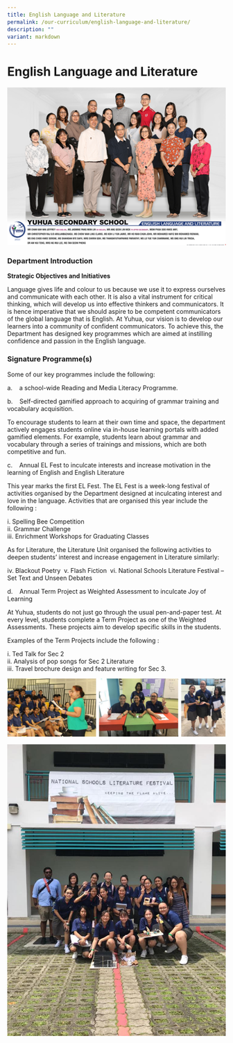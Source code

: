 ```yaml
---
title: English Language and Literature
permalink: /our-curriculum/english-language-and-literature/
description: ""
variant: markdown
---
```

# **English Language and Literature**
![](/images/2023%20images/english%20language%20and%20literature%20ver1.png)

### Department Introduction

**Strategic Objectives and Initiatives**

Language gives life and colour to us because we use it to express ourselves and communicate with each other. It is also a vital instrument for critical thinking, which will develop us into effective thinkers and communicators. It is hence imperative that we should aspire to be competent communicators of the global language that is English. At Yuhua, our vision is to develop our learners into a community of confident communicators. To achieve this, the Department has designed key programmes which are aimed at instilling confidence and passion in the English language.

### Signature Programme(s)

Some of our key programmes include the following: 

a.    a school-wide Reading and Media Literacy Programme.

b.    Self-directed gamified approach to acquiring of grammar training and vocabulary acquisition.


To encourage students to learn at their own time and space, the department actively engages students online via in-house learning portals with added gamified elements. For example, students learn about grammar and        vocabulary through a series of trainings and missions, which are both competitive and fun.

  

c.    Annual EL Fest to inculcate interests and increase motivation in the learning of English and English Literature

This year marks the first EL Fest. The EL Fest is a week-long festival of activities organised by the Department designed at inculcating interest and love in the language. Activities that are organised this year include the following :

i. Spelling Bee Competition   
ii. Grammar Challenge   
iii. Enrichment Workshops for Graduating Classes 

As for Literature, the Literature Unit organised the following activities to deepen students’ interest and increase engagement in Literature similarly: 

iv. Blackout Poetry 
v. Flash Fiction 
vi. National Schools Literature Festival – Set Text and Unseen Debates 


d.    Annual Term Project as Weighted Assessment to inculcate Joy of Learning 

At Yuhua, students do not just go through the usual pen-and-paper test. At every level, students complete a Term Project as one of the Weighted Assessments. These projects aim to develop specific skills in the students.  

Examples of the Term Projects include the following :

i. Ted Talk for Sec 2    
 ii. Analysis of pop songs for Sec 2 Literature     
iii. Travel brochure design and feature writing for Sec 3.

![](/images/EL.jpg)

![](/images/67097737_1107672902766124_2556523405419479040_n.jpg)